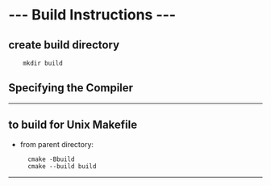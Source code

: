 # --- Build Instructions --- #

## create build directory
    
        mkdir build


## Specifying the Compiler
---

## to build for Unix Makefile
- from parent directory:
  
        cmake -Bbuild
        cmake --build build

---


